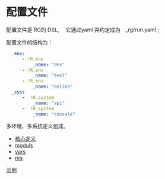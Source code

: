 # 配置文件



配置文件是 RG的 DSL, 　它通过yaml 并约定成为　_rg/run.yaml ;

配置文件的结构为：

``` yaml
  _env:
      - !R.env
          _name: "dev"
      - !R.env
          _name: "test"
      - !R.env
          _name: "online"
  _sys:
      -  !R.system
          _name: "api"
      -  !R.system
          _name: "console"

```

多环境、多系统定义组成。

* [核心定义](core.md)
* [moduls](moduls.md)
* [vars](vars.md)
* [res](inner_res.md)

[示例](prj_run.md)